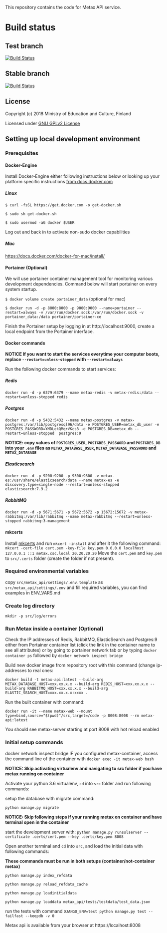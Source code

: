 This repository contains the code for Metax API service.

# Build status

## Test branch
[![Build Status](https://travis-ci.org/CSCfi/metax-api.svg?branch=test)](https://travis-ci.org/CSCfi/metax-api)

## Stable branch
[![Build Status](https://travis-ci.org/CSCfi/metax-api.svg?branch=stable)](https://travis-ci.org/CSCfi/metax-api)

License
-------
Copyright (c) 2018 Ministry of Education and Culture, Finland

Licensed under [GNU GPLv2 License](LICENSE)

## Setting up local development environment

### Prerequisites

#### Docker-Engine

Install Docker-Engine either following instructions below or looking up your platform specific instructions [from docs.docker.com][1] 

##### Linux

`$ curl -fsSL https://get.docker.com -o get-docker.sh`

`$ sudo sh get-docker.sh`

`$ sudo usermod -aG docker $USER`

Log out and back in to activate non-sudo docker capabilities

##### Mac

https://docs.docker.com/docker-for-mac/install/

#### Portainer (Optional)

We will use portainer container management tool for monitoring various development dependencies. Command below will start portainer on every system startup.

`$ docker volume create portainer_data` (optional for mac)

`$ docker run -d -p 8000:8000 -p 9000:9000 --name=portainer --restart=always -v /var/run/docker.sock:/var/run/docker.sock -v portainer_data:/data portainer/portainer-ce`

Finish the Portainer setup by logging in at http://localhost:9000, create a local endpoint from the Portainer interface. 

#### Docker commands

__NOTICE If you want to start the services everytime your computer boots, replace `--restart=unless-stopped` with `--restart=always`__

Run the following docker commands to start services:

##### Redis

`docker run -d -p 6379:6379 --name metax-redis -v metax-redis:/data --restart=unless-stopped redis`

##### Postgres

`docker run -d -p 5432:5432 --name metax-postgres -v metax-postgres:/var/lib/postgresql96/data -e POSTGRES_USER=metax_db_user -e POSTGRES_PASSWORD=YMDLekQMqrVKcs3 -e POSTGRES_DB=metax_db --restart=unless-stopped  postgres:9`

__NOTICE: copy values of `POSTGRES_USER`, `POSTGRES_PASSWORD` and `POSTGRES_DB` into your `.env` files as `METAX_DATABASE_USER`, `METAX_DATABASE_PASSWORD` and `METAX_DATABASE`__

##### Elasticsearch

`docker run -d -p 9200:9200 -p 9300:9300 -v metax-es:/usr/share/elasticsearch/data --name metax-es -e discovery.type=single-node --restart=unless-stopped elasticsearch:7.9.2`

##### RabbitMQ

`docker run -d -p 5671:5671 -p 5672:5672 -p 15672:15672 -v metax-rabbitmq:/var/lib/rabbitmq --name metax-rabbitmq --restart=unless-stopped rabbitmq:3-management`

#### mkcerts

Install [mkcerts][2] and run `mkcert -install` and after it the following command:
`mkcert -cert-file cert.pem -key-file key.pem 0.0.0.0 localhost 127.0.0.1 ::1 metax.csc.local 20.20.20.20`
Move the `cert.pem` and `key.pem` to `src/.certs` folder (create the folder if not present).

### Required environmental variables

copy `src/metax_api/settings/.env.template` as `src/metax_api/settings/.env` and fill required variables, you can find examples in ENV_VARS.md

### Create log directory 

`mkdir -p src/log/errors`

### Run Metax inside a container (Optional)

Check the IP addresses of Redis, RabbitMQ, ElasticSearch and Postgres:9 either from Portainer container list (click the link in the container name to see all attributes) or by going to portainer network tab or by typing `docker container ps` followed by `docker network inspect bridge`

Build new docker image from repository root with this command (change ip-addresses to real ones:

`docker build -t metax-api:latest --build-arg METAX_DATABASE_HOST=xxx.xx.x.x --build-arg REDIS_HOST=xxx.xx.x.x --build-arg RABBITMQ_HOST=xxx.xx.x.x --build-arg ELASTIC_SEARCH_HOST=xxx.xx.x.x:xxxx .`

Run the built container with command:

`docker run -it --name metax-web --mount type=bind,source="$(pwd)"/src,target=/code -p 8008:8008 --rm metax-api:latest`

You should see metax-server starting at port 8008 with hot reload enabled

### Initial setup commands
docker network inspect bridge
IF you configured metax-container, access the command line of the container with `docker exec -it metax-web bash`

__NOTICE: Skip activating virtualenv and navigating to src folder if you have metax running on container__

Activate your python 3.6 virtualenv, `cd` into `src` folder and run following commands:

setup the database with migrate command:

`python manage.py migrate`

__NOTICE: Skip following steps if your running metax on container and have terminal open in the container__

start the development server with:
`python manage.py runsslserver --certificate .certs/cert.pem --key .certs/key.pem 8008`

Open another terminal and `cd` into `src`, and load the initial data with following commands: 

__These commands must be run in both setups (container/not-container metax)__

`python manage.py index_refdata`

`python manage.py reload_refdata_cache`

`python manage.py loadinitialdata`

`python manage.py loaddata metax_api/tests/testdata/test_data.json` 

run the tests with command `DJANGO_ENV=test python manage.py test --failfast --keepdb -v 0`

Metax api is available from your browser at https://localhost:8008


[1]: https://docs.docker.com/engine/install/
[2]: https://github.com/FiloSottile/mkcert


